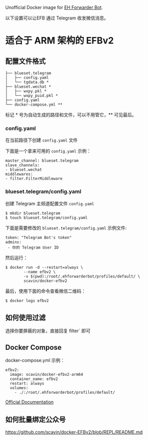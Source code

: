 Unofficial Docker image for [EH Forwarder Bot](https://github.com/blueset/ehForwarderBot). 

以下设置可以让EFB 通过 Telegram 收发微信消息。

# 适合于 ARM 架构的 EFBv2

## 配置文件格式


```
├── blueset.telegram
│   ├── config.yaml
│   └── tgdata.db *
├── blueset.wechat *
│   ├── wxpy.pkl *
│   └── wxpy_puid.pkl *
├── config.yaml
└── docker-compose.yml **
```
标记 * 号为自动生成的路径和文件，可以不用管它，** 可见最后。

### config.yaml

在当前路径下创建 `config.yaml` 文件

下面是一个拿来可用的 `config.yaml` 示例：
```
master_channel: blueset.telegram
slave_channels:
- blueset.wechat
middlewares:
- filter.FilterMiddleware
```

### blueset.telegram/config.yaml

创建 Telegram 主频道配置文件 `config.yaml` 

```
$ mkdir blueset.telegram
$ touch blueset.telegram/config.yaml
```
下面是需要修改的 `blueset.telegram/config.yaml` 示例文件:

```
token: "Telegram Bot's token"
admins:
 - 你的 Telegram User ID
```

然后运行：

```
$ docker run -d --restart=always \
        --name efbv2 \
        -v $(pwd):/root/.ehforwarderbot/profiles/default/ \
        scavin/docker-efbv2
```

最后，使用下面的命令查看微信二维码：


```
$ docker logs efbv2
```

## 如何使用过滤

选择你要屏蔽的对象，直接回复 filter\` 即可

## Docker Compose

docker-compose.yml 示例：

```
efbv2:
  image: scavin/docker-efbv2-arm64
  container_name: efbv2
  restart: always
  volumes:
    - ./:/root/.ehforwarderbot/profiles/default/ 
 ```

[Official Documentation](https://ehforwarderbot.readthedocs.io/en/latest/)

## 如何批量绑定公众号

https://github.com/scavin/docker-EFBv2/blob/REPL/README.md

